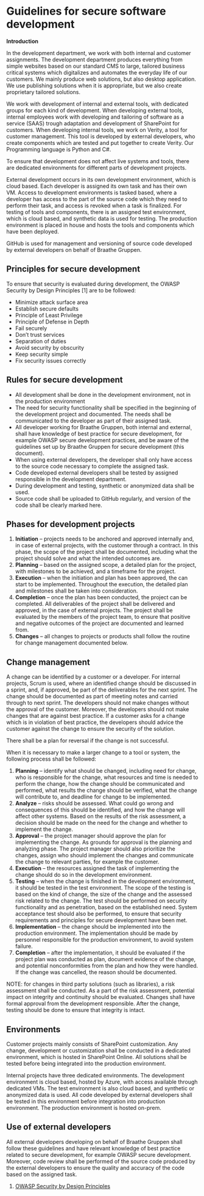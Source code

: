 # Guidelines for secure software development

**Introduction**

In the development department, we work with both internal and customer assignments. The development department produces everything from simple websites based on our standard CMS to large, tailored business critical systems which digitalizes and automates the everyday life of our customers. We mainly produce web solutions, but also desktop application. We use publishing solutions when it is appropriate, but we also create proprietary tailored solutions.

We work with development of internal and external tools, with dedicated groups for each kind of development. When developing external tools, internal employees work with developing and tailoring of software as a service (SAAS) trough adaptation and development of SharePoint for customers. When developing internal tools, we work on Verity, a tool for customer management. This tool is developed by external developers, who create components which are tested and put together to create Verity. Our Programming language is Python and C#.

To ensure that development does not affect live systems and tools, there are dedicated environments for different parts of development projects.

External development occurs in its own development environment, which is cloud based. Each developer is assigned its own task and has their own VM. Access to development environments is tasked based, where a developer has access to the part of the source code which they need to perform their task, and access is revoked when a task is finalized. For testing of tools and components, there is an assigned test environment, which is cloud based, and synthetic data is used for testing. The production environment is placed in house and hosts the tools and components which have been deployed.

GitHub is used for management and versioning of source code developed by external developers on behalf of Braathe Gruppen.

## Principles for secure development

To ensure that security is evaluated during development, the OWASP Security by Design Principles
[1]
are to be followed:

- Minimize attack surface area
- Establish secure defaults
- Principle of Least Privilege
- Principle of Defense in Depth
- Fail securely
- Don’t trust services
- Separation of duties
- Avoid security by obscurity
- Keep security simple
- Fix security issues correctly

## Rules for secure development

- All development shall be done in the development environment, not in the production environment
- The need for security functionality shall be specified in the beginning of the development project and documented. The needs shall be communicated to the developer as part of their assigned task.
- All developer working for Braathe Gruppen, both internal and external¸ shall have knowledge of best practice for secure development, for example OWASP secure development practices, and be aware of the guidelines set up by Braathe Gruppen for secure development (this document).
- When using external developers, the developer shall only have access to the source code necessary to complete the assigned task.
- Code developed external developers shall be tested by assigned responsible in the development department.
- During development and testing, synthetic or anonymized data shall be used.
- Source code shall be uploaded to GitHub regularly, and version of the code shall be clearly marked here.

## Phases for development projects

1. **Initiation** – projects needs to be anchored and approved internally and, in case of external projects, with the customer through a contract. In this phase, the scope of the project shall be documented, including what the project should solve and what the intended outcomes are.
2. **Planning** – based on the assigned scope, a detailed plan for the project, with milestones to be achieved, and a timeframe for the project.
3. **Execution** – when the initiation and plan has been approved, the can start to be implemented. Throughout the execution, the detailed plan and milestones shall be taken into consideration.
4. **Completion** – once the plan has been conducted, the project can be completed. All deliverables of the project shall be delivered and approved, in the case of external projects. The project shall be evaluated by the members of the project team, to ensure that positive and negative outcomes of the project are documented and learned from.
5. **Changes** – all changes to projects or products shall follow the routine for change management documented below.

## Change management

A change can be identified by a customer or a developer. For internal projects, Scrum is used, where an identified change should be discussed in a sprint, and, if approved, be part of the deliverables for the next sprint. The change should be documented as part of meeting notes and carried through to next sprint. The developers should not make changes without the approval of the customer. Moreover, the developers should not make changes that are against best practice. If a customer asks for a change which is in violation of best practice, the developers should advice the customer against the change to ensure the security of the solution.

There shall be a plan for reversal if the change is not successful.

When it is necessary to make a larger change to a tool or system, the following process shall be followed:

1. **Planning** – identify what should be changed, including need for change, who is responsible for the change, what resources and time is needed to perform the change, how the change should be communicated and performed, what results the change should be verified, what the change will contribute to, and deadline for change to be implemented.
2. **Analyze** – risks should be assessed. What could go wrong and consequences of this should be identified, and how the change will affect other systems. Based on the results of the risk assessment, a decision should be made on the need for the change and whether to implement the change.
3. **Approval** – the project manager should approve the plan for implementing the change. As grounds for approval is the planning and analyzing phase. The project manager should also prioritize the changes, assign who should implement the changes and communicate the change to relevant parties, for example the customer.
4. **Execution** – the resources assigned the task of implementing the change should do so in the development environment.
5. **Testing** – when the change is finished in the development environment, it should be tested in the test environment. The scope of the testing is based on the kind of change, the size of the change and the assessed risk related to the change. The test should be performed on security functionality and as penetration, based on the established need. System acceptance test should also be performed, to ensure that security requirements and principles for secure development have been met.
6. **Implementation** – the change should be implemented into the production environment. The implementation should be made by personnel responsible for the production environment, to avoid system failure.
7. **Completion** – after the implementation, it should be evaluated if the project plan was conducted as plan, document evidence of the change, and potential nonconformities from the plan and how they were handled. If the change was cancelled, the reason should be documented.

NOTE: for changes in third party solutions (such as libraries), a risk assessment shall be conducted. As a part of the risk assessment, potential impact on integrity and continuity should be evaluated. Changes shall have formal approval from the development responsible. After the change, testing should be done to ensure that integrity is intact.

## Environments

Customer projects mainly consists of SharePoint customization. Any change, development or customization shall be conducted in a dedicated environment, which is hosted in SharePoint Online. All solutions shall be tested before being integrated into the production environment.

Internal projects have three dedicated environments. The development environment is cloud based, hosted by Azure, with access available through dedicated VMs. The test environment is also cloud based, and synthetic or anonymized data is used. All code developed by external developers shall be tested in this environment before integration into production environment. The production environment is hosted on-prem.

## Use of external developers

All external developers developing on behalf of Braathe Gruppen shall follow these guidelines and have relevant knowledge of best practice related to secure development, for example OWASP secure development. Moreover, code review shall be performed of the source code produced by the external developers to ensure the quality and accuracy of the code based on the assigned task.

1. [OWASP Security by Design Principles](https://www.owasp.org/index.php/Security_by_Design_Principles)
